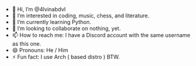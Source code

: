 - 👋 Hi, I’m @4lvinabdvl
- 👀 I’m interested in coding, music, chess, and literature.
- 🌱 I’m currently learning Python.
- 💞️ I’m looking to collaborate on nothing, yet.
- 📫 How to reach me: I have a Discord account with the same username as this one.
- 😄 Pronouns: He / Him
- ⚡ Fun fact: I use Arch ( based distro ) BTW.
